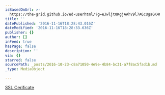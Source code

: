 ```yaml
---
isBasedOnUrl: >-
  https://the-grid.github.io/ed-userhtml/?g=eJwljt0KgjAAhV9l7AGcUgaGK4QuytKiH-l2bNM2cy43NXv6FO8O5-NwvtBoooBgGBphueHkDTehoY3QFhAzKArsoDmGln8tkqQjM4PANBTDl7XarBGadk5RM8LY4NC6QgW3t7HbTuCwwzLLu6y_DFEtVP5LaZIs5HLv34OPqFz_KE8tUXJ1flyfZa2iPg5SFnetZzy3rEYfNJ9OYbTd_AHjgT_A
title: ''
datePublished: '2016-11-16T18:28:43.016Z'
dateModified: '2016-11-16T18:28:33.636Z'
publisher: {}
author: []
inFeed: true
hasPage: false
description: ''
via: {}
starred: false
sourcePath: _posts/2016-10-23-c8a71050-4e9e-4b84-bc31-a7f8ac5fad1b.md
_type: MediaObject

---
```

[SSL Cerificate][0]

[0]: https://the-grid.github.io/ed-userhtml/?g=eJwljt0KgjAAhV9l7AGcUgaGK4QuytKiH-l2bNM2cy43NXv6FO8O5-NwvtBoooBgGBphueHkDTehoY3QFhAzKArsoDmGln8tkqQjM4PANBTDl7XarBGadk5RM8LY4NC6QgW3t7HbTuCwwzLLu6y_DFEtVP5LaZIs5HLv34OPqFz_KE8tUXJ1flyfZa2iPg5SFnetZzy3rEYfNJ9OYbTd_AHjgT_A